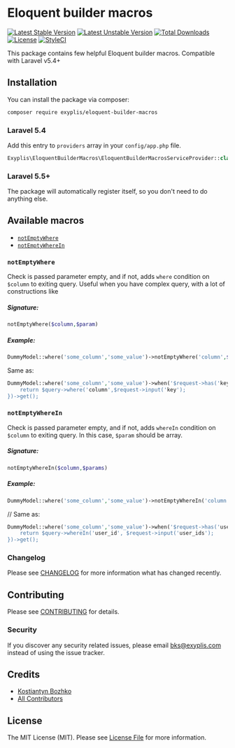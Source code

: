 # Eloquent builder macros

[![Latest Stable Version](https://poser.pugx.org/exyplis/eloquent-builder-macros/v/stable)](https://packagist.org/packages/exyplis/eloquent-builder-macros)
[![Latest Unstable Version](https://poser.pugx.org/exyplis/eloquent-builder-macros/v/unstable)](https://packagist.org/packages/exyplis/eloquent-builder-macros)
[![Total Downloads](https://poser.pugx.org/exyplis/eloquent-builder-macros/downloads)](https://packagist.org/packages/exyplis/eloquent-builder-macros)
[![License](https://poser.pugx.org/exyplis/eloquent-builder-macros/license)](https://packagist.org/packages/exyplis/eloquent-builder-macros)
[![StyleCI](https://styleci.io/repos/115618166/shield?branch=master)](https://styleci.io/repos/115618166)


This package contains few helpful Eloquent builder macros.
Compatible with Laravel v5.4+

## Installation

You can install the package via composer:

```bash
composer require exyplis/eloquent-builder-macros
```
### Laravel 5.4
Add this entry to `providers` array in your `config/app.php` file.
```php
Exyplis\EloquentBuilderMacros\EloquentBuilderMacrosServiceProvider::class
```

### Laravel 5.5+
The package will automatically register itself, so you don't need to do anything else.

## Available macros
 - [`notEmptyWhere`](#notEmptyWhere)
 - [`notEmptyWhereIn`](#notEmptyWhereIn)

### `notEmptyWhere`
Check is passed parameter empty, and if not, adds `where` condition on `$column` to exiting query.
Useful when you have complex query, with a lot of constructions like


##### Signature:
```php
notEmptyWhere($column,$param)
```

##### Example:
```php
DummyModel::where('some_column','some_value')->notEmptyWhere('column',$request->input('key'))->get();
```
Same as:

```php
DummyModel::where('some_column','some_value')->when('$request->has('key'), function($query){
    return $query->where('column',$request->input('key');
})->get();
```

### `notEmptyWhereIn`
Check is passed parameter empty, and if not, adds `whereIn` condition on `$column` to exiting query.
In this case, `$param` should be array.

##### Signature:
```php
notEmptyWhereIn($column,$params)
```
##### Example:
```php
DummyModel::where('some_column','some_value')->notEmptyWhereIn('column',$request->input('user_ids'))->get()
```
// Same as:
```php
DummyModel::where('some_column','some_value')->when('$request->has('user_ids'), function($query){
    return $query->whereIn('user_id', $request->input('user_ids');
})->get();
```

### Changelog

Please see [CHANGELOG](CHANGELOG.md) for more information what has changed recently.

## Contributing

Please see [CONTRIBUTING](CONTRIBUTING.md) for details.

### Security

If you discover any security related issues, please email bks@exyplis.com instead of using the issue tracker.

## Credits

- [Kostiantyn Bozhko](https://github.com/bozhkos)
- [All Contributors](../../contributors)

## License

The MIT License (MIT). Please see [License File](LICENSE.md) for more information.
